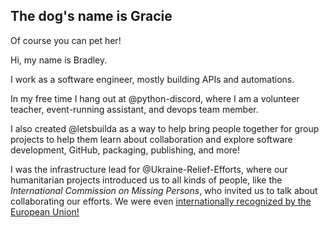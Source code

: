 ## The dog's name is Gracie

Of course you can pet her! 

Hi, my name is Bradley. 

I work as a software engineer, mostly building APIs and automations.

In my free time I hang out at @python-discord, where I am a volunteer teacher, event-running assistant, and devops team member.

I also created @letsbuilda as a way to help bring people together for group projects to help them learn about collaboration and explore software development, GitHub, packaging, publishing, and more!

I was the infrastructure lead for @Ukraine-Relief-Efforts, where our humanitarian projects introduced us to all kinds of people, like the _International Commission on Missing Persons_, who invited us to talk about collaborating our efforts. We were even [internationally recognized by the European Union!](https://joinup.ec.europa.eu/collection/open-source-observatory-osor/news/open-source-help-ukrainian-asylum-seekers)
